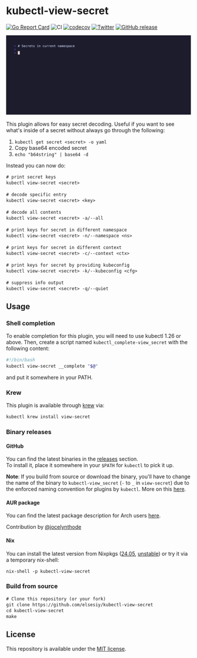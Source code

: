 # kubectl-view-secret

[![Go Report Card](https://goreportcard.com/badge/github.com/elsesiy/kubectl-view-secret)](https://goreportcard.com/report/github.com/elsesiy/kubectl-view-secret)
![CI](https://github.com/elsesiy/kubectl-view-secret/actions/workflows/ci.yml/badge.svg)
[![codecov](https://codecov.io/github/elsesiy/kubectl-view-secret/graph/badge.svg?token=RODJX5GLDB)](https://codecov.io/github/elsesiy/kubectl-view-secret)
[![Twitter](https://img.shields.io/badge/twitter-@elsesiy-blue.svg)](http://twitter.com/elsesiy)
[![GitHub release](https://img.shields.io/github/release/elsesiy/kubectl-view-secret.svg)](https://github.com/elsesiy/kubectl-view-secret/releases)

![gif](./media/view-secret.gif)

This plugin allows for easy secret decoding. Useful if you want to see what's inside of a secret without always go through the following:

1. `kubectl get secret <secret> -o yaml`
2. Copy base64 encoded secret
3. `echo "b64string" | base64 -d`

Instead you can now do:

    # print secret keys
    kubectl view-secret <secret>

    # decode specific entry
    kubectl view-secret <secret> <key>

    # decode all contents
    kubectl view-secret <secret> -a/--all

    # print keys for secret in different namespace
    kubectl view-secret <secret> -n/--namespace <ns>

    # print keys for secret in different context
    kubectl view-secret <secret> -c/--context <ctx>

    # print keys for secret by providing kubeconfig
    kubectl view-secret <secret> -k/--kubeconfig <cfg>

    # suppress info output
    kubectl view-secret <secret> -q/--quiet

## Usage

### Shell completion

To enable completion for this plugin, you will need to use kubectl 1.26 or
above. Then, create a script named `kubectl_complete-view_secret` with the
following content:

```bash
#!/bin/bash
kubectl view-secret __complete "$@"
```

and put it somewhere in your PATH.

### Krew

This plugin is available through [krew](https://krew.dev) via:

```sh
kubectl krew install view-secret
```

### Binary releases

#### GitHub

You can find the latest binaries in the [releases](https://github.com/elsesiy/kubectl-view-secret/releases) section.  
To install it, place it somewhere in your `$PATH` for `kubectl` to pick it up.

**Note**: If you build from source or download the binary, you'll have to change the name of the binary to `kubectl-view_secret` (`-` to `_` in `view-secret`)
due to the enforced naming convention for plugins by `kubectl`. More on this [here](https://kubernetes.io/docs/tasks/extend-kubectl/kubectl-plugins/#naming-a-plugin).

#### AUR package

You can find the latest package description for Arch users [here](https://aur.archlinux.org/packages/kubectl-view-secret-bin).

Contribution by [@jocelynthode](https://github.com/jocelynthode)

#### Nix
You can install the latest version from Nixpkgs ([24.05](https://search.nixos.org/packages?channel=24.05&from=0&size=50&sort=relevance&type=packages&query=kubectl-view-secret), [unstable](https://search.nixos.org/packages?channel=unstable&show=kubectl-view-secret&from=0&size=50&sort=relevance&type=packages&query=kubectl-view-secret)) or try it via a temporary nix-shell:

```
nix-shell -p kubectl-view-secret
```

### Build from source

    # Clone this repository (or your fork)
    git clone https://github.com/elsesiy/kubectl-view-secret
    cd kubectl-view-secret
    make

## License

This repository is available under the [MIT license](https://choosealicense.com/licenses/mit/).
